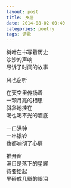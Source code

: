 ```yaml
---
layout: post
title: 乡居
date: 2014-08-02 00:40
categories: poetry
tags: 诗歌
---
```


树叶在书写着历史  
沙沙的声响  
尽诉了时间的故事  

风也窃听  

在天空里传扬着  
一颗月亮的相思  
斜斜地挂在  
喝也喝不光的酒底  

一口洪钟  
一串银铃  
也都响彻了心扉  

推开窗  
满目是落下的星辉  
待要拾起  
早碎成几瓣的眼泪  